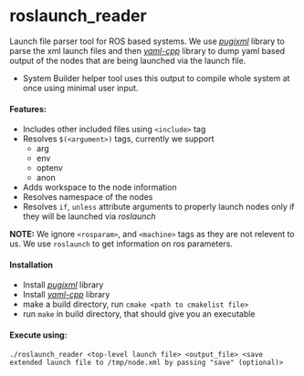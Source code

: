# roslaunch_reader

Launch file parser tool for ROS based systems. We use *[pugixml](http://pugixml.org/)* library to parse the xml launch files and then *[yaml-cpp](https://github.com/jbeder/yaml-cpp)* library to dump yaml based output of the nodes that are being launched via the launch file. 

- System Builder helper tool uses this output to compile whole system at once using minimal user input.

#### Features:
* Includes other included files using `<include>` tag
* Resolves `$(<argument>)` tags, currently we support
	- arg
	- env
	- optenv
	- anon
* Adds workspace to the node information 
* Resolves namespace of the nodes 
* Resolves `if`, `unless` attribute arguments to properly launch nodes only if they will be launched via *roslaunch* 

**NOTE:** We ignore `<rosparam>`, and `<machine>` tags as they are not relevent to us. We use `roslaunch` to get information on ros parameters. 

#### Installation

* Install *[pugixml](http://pugixml.org/)*  library
* Install *[yaml-cpp](https://github.com/jbeder/yaml-cpp)* library
* make a build directory, run `cmake <path to cmakelist file>`
* run `make` in build directory, that should give you an executable

#### Execute using:
`./roslaunch_reader <top-level launch file> <output_file> <save extended launch file to /tmp/node.xml by passing "save" (optional)>`
